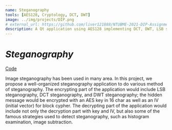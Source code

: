 ```yaml
---
name: Steganography
tools: [AES128, Cryptology, DCT, DWT]
image: ../img/projects/DIP.png
# external_url: https://github.com/liver121888/NTUBME-2021-DIP-Assignments/tree/master/b07611001_FP
description: A Qt application using AES128 implementing DCT, DWT, LSB steganography.
---
```

# _Steganography_

[Code](https://github.com/liver121888/NTUBME-2021-DIP-Assignments/tree/master/b07611001_FP)

Image steganography has been used in many area. In this project, we propose a well-organized steganography application to do various method of steganography. The encrypting part of the application would include LSB steganography, DCT steganography, and DWT steganography; the hidden message would be encrypted with an AES key in 16 char as well as an IV (initial vector) for block cypher. The decrypting part of the application would include not only the decryption part with key and IV, but also some of the famous strategies used to detect steganography, such as histogram examination, image subtraction.
